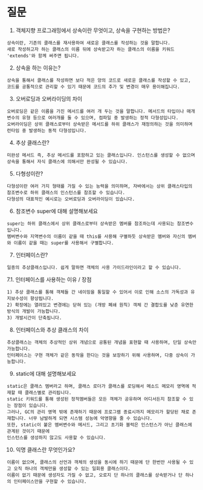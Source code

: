 # 질문
1. 객체지향 프로그래밍에서 상속이란 무엇이고, 상속을 구현하는 방법은?
```
상속이란, 기존의 클래스를 재사용하여 새로운 클래스를 작성하는 것을 말합니다.
새로 작성하고자 하는 클래스의 이름 뒤에 상속받고자 하는 클래스의 이름을 키워드 'extends'와 함께 써주면 됩니다.
```
2. 상속을 하는 이유는?
```
상속을 통해서 클래스를 작성하면 보다 적은 양의 코드로 새로운 클래스를 작성할 수 있고,
코드를 공통적으로 관리할 수 있기 때문에 코드의 추가 및 변경이 매우 용이해집니다.
```
3. 오버로딩과 오버라이딩의 차이
```
오버로딩은 같은 이름을 가진 메서드를 여러 개 두는 것을 말합니다. 메서드의 타입이나 매개변수의 유형 등으로 여러개를 둘 수 있으며, 컴파일 중 발생하는 정적 다형성입니다.
오버라이딩은 상위 클래스로부터 상속받은 메서드를 하위 클래스가 재정의하는 것을 의미하며 런타임 중 발생하는 동적 다형성입니다.
```
4. 추상 클래스란?
```
미완성 메서드 즉, 추상 메서드를 포함하고 있는 클래스입니다. 인스턴스를 생성할 수 없으며 상속을 통해서 자식 클래스에 의해서만 완성될 수 있습니다. 
```
5. 다형성이란?
```
다형성이란 여러 가지 형태를 가질 수 있는 능력을 의미하며, 자바에서는 상위 클래스타입의 참조변수로 하위 클래스의 인스턴스를 참조할 수 있습니다.
다형성의 대표적인 예시로는 오버로딩과 오버라이딩이 있습니다. 
```
6. 참조변수 super에 대해 설명해보세요
```
super는 하위 클래스에서 상위 클래스로부터 상속받은 멤버를 참조하는데 사용되는 참조변수입니다.
멤버변수와 지역변수의 이름이 같을 때 this를 사용해 구별하듯 상속받은 멤버와 자신의 멤버와 이름이 같을 때는 super를 사용해서 구별합니다.
```
7. 인터페이스란?
```
일종의 추상클래스입니다. 쉽게 말하면 객체의 사용 가이드라인이라고 할 수 있습니다. 
```
7.1. 인터페이스를 사용하는 이유 / 장점
```
1) 추상 클래스를 통해 객체들 간 네이밍을 통일할 수 있어서 이로 인해 소스의 가독성과 유지보수성이 향상됩니다.
2) 확장에는 열려있고 변경에는 닫혀 있는 (개방 폐쇄 원칙) 객체 간 결합도를 낮춘 유연한 방식의 개발이 가능합니다.
3) 개발시간이 단축됩니다.
```
8. 인터페이스와 추상 클래스의 차이
```
추상클래스는 객체의 추상적인 상위 개념으로 공통된 개념을 표현할 때 사용하며, 단일 상속만 가능합니다.
인터페이스는 구현 객체가 같은 동작을 한다는 것을 보장하기 위해 사용하며, 다중 상속이 가능합니다.
```
9. static에 대해 설명해보세요
```
static은 클래스 멤버라고 하며, 클래스 로더가 클래스를 로딩해서 메소드 메모리 영역에 적재할 때 클래스별로 관리됩니다.
static 키워드를 통해 생성된 정적멤버들은 모든 객체가 공유하며 어디서든지 참조할 수 있는 장점이 있습니다.
그러나, GC의 관리 영역 밖에 존재하기 때문에 프로그램 종료시까지 메모리가 할당된 채로 존재합니다. 너무 남발하게 되면 시스템 성능에 악영향을 줄 수 있습니다.
또한, static이 붙은 멤버변수와 메서드, 그리고 초기화 블럭은 인스턴스가 아닌 클래스에 관계된 것이기 때문에
인스턴스를 생성하지 않고도 사용할 수 있습니다.
```
10. 익명 클래스란 무엇인가요?
```
이름이 없으며, 클래스의 선언과 객체의 생성을 동시에 하기 때문에 단 한번만 사용될 수 있고 오직 하나의 객체만을 생성할 수 있는 일회용 클래스이다.
이름이 없기 때문에 생성자도 가질 수 없고, 오로지 단 하나의 클래스를 상속받거나 단 하나의 인터페이스만을 구현할 수 있습니다. 
```
